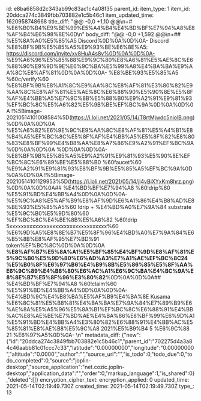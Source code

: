 id: e8ba6858d2c343ab99c83ac1c4a08f35
parent_id: 
item_type: 1
item_id: 20ddca274c3849fbb703882e1c5b46c1
item_updated_time: 1620958748668
title_diff: "@@ -0,0 +1,10 @@\\n+# %E6%B0%B4%E9%BE%99%E5%A4%B4%E4%BD%BF%E7%94%A8%E8%AF%B4%E6%98%8E%0D\\n"
body_diff: "@@ -0,0 +1,592 @@\\n+## %E5%8A%A0%E5%85%A5 Discord%0D%0A%0D%0A- Discord %E8%BF%9B%E5%85%A5%E9%93%BE%E6%8E%A5: https://discord.com/invite/xv8HuA4s8v%0D%0A%0D%0A- %E9%A6%96%E5%85%88%E9%9C%80%E8%A6%81%E5%AE%8C%E6%88%90%E9%9D%9E%E6%9C%BA%E5%99%A8%E4%BA%BA%E9%AA%8C%E8%AF%81%0D%0A%0D%0A- %E8%BE%93%E5%85%A5 %60c/verify%60 %E8%BF%9B%E8%A1%8C%E9%AA%8C%E8%AF%81%E3%80%82%E9%AA%8C%E8%AF%81%E5%AE%8C%E6%88%90%E5%90%8E%E5%8F%AF%E4%BB%A5%E7%9C%8B%E5%88%B0%E9%A2%91%E9%81%93%EF%BC%8C%E5%A6%82%E5%9B%BE%EF%BC%9A%0D%0A%0D%0A  !%5Bimage-20210514101008584%5D(https://i.loli.net/2021/05/14/T8rtMjwdc5niolB.png)%0D%0A%0D%0A  %E5%A6%82%E6%9E%9C%E9%AA%8C%E8%AF%81%E5%A4%B1%E8%B4%A5%EF%BC%8C%E5%8F%AF%E4%BB%A5%E5%8F%82%E8%80%83%E8%BF%99%E4%B8%AA%E8%A7%86%E9%A2%91%EF%BC%9A%0D%0A%0D%0A  %0D%0A%0D%0A- %E8%BF%9B%E5%85%A5%E9%A2%91%E9%81%93%E5%90%8E%EF%BC%8C%E6%89%BE%E5%88%B0 %60faucet%60 %E9%A2%91%E9%81%93%E8%BF%9B%E5%85%A5%EF%BC%9A%0D%0A%0D%0A  !%5Bimage-20210514101129953%5D(https://i.loli.net/2021/05/14/jl4vBiXYxKm8hrz.png)%0D%0A%0D%0A## %E4%BD%BF%E7%94%A8 %60!drip%60 %E5%91%BD%E4%BB%A4%0D%0A%0D%0A- %E5%9C%A8%E5%AF%B9%E8%AF%9D%E6%A1%86%E4%B8%AD%E8%BE%93%E5%85%A5%60 !drip + %E4%BD%A0%E7%9A%84 substrate %E5%9C%B0%E5%9D%80%60 %EF%BC%8C%E4%BE%8B%E5%A6%82 %60!drip 5xxxxxxxxxxxxxxxxxxxxxxxxxxxxxxxxxx%60 %E6%9D%A5%E8%8E%B7%E5%8F%96%E4%BD%A0%E7%9A%84%E6%B5%8B%E8%AF%95%E7%BD%91 token%EF%BC%8C%0D%0A%0D%0A  **%E8%AF%B7%E5%8A%A1%E5%BF%85%E4%BF%9D%E8%AF%81%E5%9C%B0%E5%9D%80%E6%AD%A3%E7%A1%AE%EF%BC%8C24 %E5%B0%8F%E6%97%B6%E4%B9%8B%E5%86%85%E5%8F%AA%E6%9C%89%E4%B8%80%E6%AC%A1%E6%9C%BA%E4%BC%9A%E8%8E%B7%E5%8F%96%E3%80%82**%0D%0A%0D%0A## %E4%BD%BF%E7%94%A8 %60!claim%60 %E5%91%BD%E4%BB%A4%0D%0A%0D%0A- %E4%BD%9C%E4%B8%BA%E5%AF%B9%E4%BA%8E Kusama %E6%8C%81%E5%B8%81%E4%BA%BA%E7%9A%84%E7%89%B9%E6%AE%8A%E5%A5%96%E5%8A%B1%EF%BC%8C%E6%88%91%E4%BB%AC%E8%AE%BE%E7%BD%AE%E4%BA%86%E8%BF%99%E6%9D%A1%E5%91%BD%E4%BB%A4%E3%80%82%E6%88%91%E4%BB%AC%E5%85%81%E8%AE%B8%E5%9C%A8 2021%E5%B9%B4 5 %E6%9C%88 21 %E6%97%A5%0D%0A- \\n"
metadata_diff: {"new":{"id":"20ddca274c3849fbb703882e1c5b46c1","parent_id":"702275d4a3a84c46aabb81c01ccc7c33","latitude":"0.00000000","longitude":"0.00000000","altitude":"0.0000","author":"","source_url":"","is_todo":0,"todo_due":0,"todo_completed":0,"source":"joplin-desktop","source_application":"net.cozic.joplin-desktop","application_data":"","order":0,"markup_language":1,"is_shared":0},"deleted":[]}
encryption_cipher_text: 
encryption_applied: 0
updated_time: 2021-05-14T02:19:49.730Z
created_time: 2021-05-14T02:19:49.730Z
type_: 13